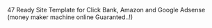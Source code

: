 47 Ready Site Template for Click Bank, Amazon and Google Adsense (money maker machine online Guaranted..!)
